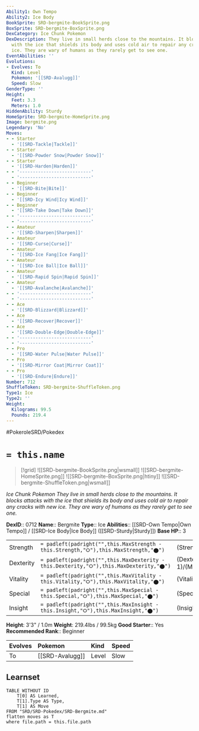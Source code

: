 ```yaml
---
Ability1: Own Tempo
Ability2: Ice Body
BookSprite: SRD-bergmite-BookSprite.png
BoxSprite: SRD-bergmite-BoxSprite.png
DexCategory: Ice Chunk Pokemon
DexDescription: They live in small herds close to the mountains. It blocks attacks
  with the ice that shields its body and uses cold air to repair any cracks with new
  ice. They are wary of humans as they rarely get to see one.
EventAbilities: ''
Evolutions:
- Evolves: To
  Kind: Level
  Pokemon: '[[SRD-Avalugg]]'
  Speed: Slow
GenderType: ''
Height:
  Feet: 3.3
  Meters: 1.0
HiddenAbility: Sturdy
HomeSprite: SRD-bergmite-HomeSprite.png
Image: bergmite.png
Legendary: 'No'
Moves:
- - Starter
  - '[[SRD-Tackle|Tackle]]'
- - Starter
  - '[[SRD-Powder Snow|Powder Snow]]'
- - Starter
  - '[[SRD-Harden|Harden]]'
- - '---------------------------'
  - '---------------------------'
- - Beginner
  - '[[SRD-Bite|Bite]]'
- - Beginner
  - '[[SRD-Icy Wind|Icy Wind]]'
- - Beginner
  - '[[SRD-Take Down|Take Down]]'
- - '---------------------------'
  - '---------------------------'
- - Amateur
  - '[[SRD-Sharpen|Sharpen]]'
- - Amateur
  - '[[SRD-Curse|Curse]]'
- - Amateur
  - '[[SRD-Ice Fang|Ice Fang]]'
- - Amateur
  - '[[SRD-Ice Ball|Ice Ball]]'
- - Amateur
  - '[[SRD-Rapid Spin|Rapid Spin]]'
- - Amateur
  - '[[SRD-Avalanche|Avalanche]]'
- - '---------------------------'
  - '---------------------------'
- - Ace
  - '[[SRD-Blizzard|Blizzard]]'
- - Ace
  - '[[SRD-Recover|Recover]]'
- - Ace
  - '[[SRD-Double-Edge|Double-Edge]]'
- - '---------------------------'
  - '---------------------------'
- - Pro
  - '[[SRD-Water Pulse|Water Pulse]]'
- - Pro
  - '[[SRD-Mirror Coat|Mirror Coat]]'
- - Pro
  - '[[SRD-Endure|Endure]]'
Number: 712
ShuffleToken: SRD-bergmite-ShuffleToken.png
Type1: Ice
Type2: ''
Weight:
  Kilograms: 99.5
  Pounds: 219.4
---
```


#PokeroleSRD/Pokedex

# `= this.name`

> [!grid]
> ![[SRD-bergmite-BookSprite.png|wsmall]]
> ![[SRD-bergmite-HomeSprite.png]]
> ![[SRD-bergmite-BoxSprite.png|htiny]]
> ![[SRD-bergmite-ShuffleToken.png|wsmall]]


*Ice Chunk Pokemon*
*They live in small herds close to the mountains. It blocks attacks with the ice that shields its body and uses cold air to repair any cracks with new ice. They are wary of humans as they rarely get to see one.*

**DexID**:: 0712
**Name**:: Bergmite
**Type**:: Ice
**Abilities**:: [[SRD-Own Tempo|Own Tempo]] / [[SRD-Ice Body|Ice Body]] ([[SRD-Sturdy|Sturdy]])
**Base HP**:: 3

|           |                                                                                        |                                          |
| --------- | -------------------------------------------------------------------------------------- | ---------------------------------------- |
| Strength  | `= padleft(padright("",this.MaxStrength - this.Strength,"⭘"),this.MaxStrength,"⬤")`    | (Strength::2)/(MaxStrength::4)   |
| Dexterity | `= padleft(padright("",this.MaxDexterity - this.Dexterity,"⭘"),this.MaxDexterity,"⬤")` | (Dexterity:: 1)/(MaxDexterity::3) |
| Vitality  | `= padleft(padright("",this.MaxVitality - this.Vitality,"⭘"),this.MaxVitality,"⬤")`    | (Vitality::2)/(MaxVitality::5)   |
| Special   | `= padleft(padright("",this.MaxSpecial - this.Special,"⭘"),this.MaxSpecial,"⬤")`       | (Special::1)/(MaxSpecial::3)     |
| Insight   | `= padleft(padright("",this.MaxInsight - this.Insight,"⭘"),this.MaxInsight,"⬤")`       | (Insight::1)/(MaxInsight::3)     |

**Height**: 3'3" / 1.0m
**Weight**: 219.4lbs / 99.5kg
**Good Starter**:: Yes
**Recommended Rank**:: Beginner

| Evolves   | Pokemon         | Kind   | Speed   |
|:----------|:----------------|:-------|:--------|
| To        | [[SRD-Avalugg]] | Level  | Slow    |

## Learnset

```dataview
TABLE WITHOUT ID
    T[0] AS Learned,
    T[1].Type AS Type,
    T[1] AS Move
FROM "SRD/SRD-Pokedex/SRD-Bergmite.md"
flatten moves as T
where file.path = this.file.path
```
